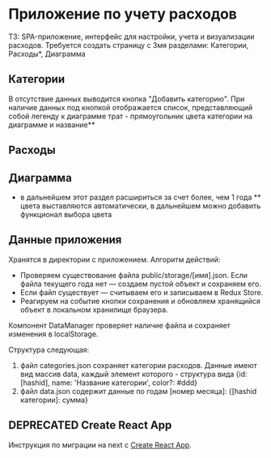 # Приложение по учету расходов

ТЗ:
SPA-приложение, интерфейс для настройки, учета и визуализации расходов.
Требуется создать страницу с 3мя разделами: Категории, Расходы\*, Диаграмма

## Категории

В отсутствие данных выводится кнопка "Добавить категорию".
При наличие данных под кнопкой отображается список, представляющий собой легенду к диаграмме трат - прямоугольник цвета категории на диаграмме и название\*\*

## Расходы

## Диаграмма

- в дальнейшем этот раздел расшириться за счет более, чем 1 года
  \*\* цвета выставляются автоматически, в дальнейшем можно добавить функционал выбора цвета

## Данные приложения

Хранятся в директории с приложением.
Алгоритм действий:

- Проверяем существование файла public/storage/[имя].json. Если файла текущего года нет — создаем пустой объект и сохраняем его.
- Если файл существует — считываем его и записываем в Redux Store.
- Реагируем на событие кнопки сохранения и обновляем хранящийся объект в локальном хранилище браузера.

Компонент DataManager проверяет наличие файла и сохраняет изменения в localStorage.

Структура следующая:

1. файл categories.json сохраняет категории расходов. Данные имеют вид массив data, каждый элемент которого - структура вида {id: [hashid], name: 'Название категории', color?: #ddd}
2. файл data.json содержит данные по годам [номер месяца]: {[hashid категории]: сумма}

## DEPRECATED Create React App

Инструкция по миграции на next с [Create React App](https://nextjs.org/docs/app/guides/migrating/from-create-react-app).
